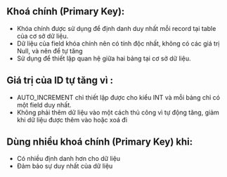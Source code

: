 ## Khoá chính (Primary Key): ## 
- Khóa chính được sử dụng để định danh duy nhất mỗi record tại table của cơ sở dữ liệu.  
- Dữ liệu của field khóa chính nên có tính độc nhất, không có các giá trị Null, và nên để tự tăng
- Sử dụng để thiết lập quan hệ giữa hai bảng tại cơ sở dữ liệu.  

## Giá trị của ID tự tăng vì : ##  
- AUTO_INCREMENT chỉ thiết lập được cho kiểu INT và mỗi bảng chỉ có một field duy nhất.
- Không phải thêm dữ liệu vào một cách thủ công vì tự động tăng, giảm khi dữ liệu được thêm vào hoặc xoá đi

## Dùng nhiều khoá chính (Primary Key) khi: ##  
- Có nhiều định danh hơn cho dữ liệu
- Đảm bảo sự duy nhất của dữ liệu

